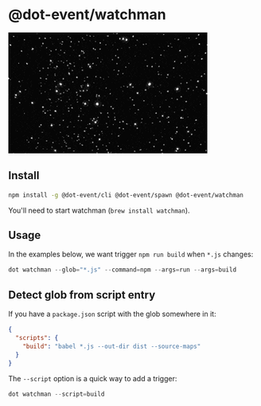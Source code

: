 # @dot-event/watchman

![watchman](watchman.gif)

## Install

```bash
npm install -g @dot-event/cli @dot-event/spawn @dot-event/watchman
```

You'll need to start watchman (`brew install watchman`).

## Usage

In the examples below, we want trigger `npm run build` when `*.js` changes:

```js
dot watchman --glob="*.js" --command=npm --args=run --args=build
```

## Detect glob from script entry

If you have a `package.json` script with the glob somewhere in it:

```json
{
  "scripts": {
    "build": "babel *.js --out-dir dist --source-maps"
  }
}
```

The `--script` option is a quick way to add a trigger:

```js
dot watchman --script=build
```
